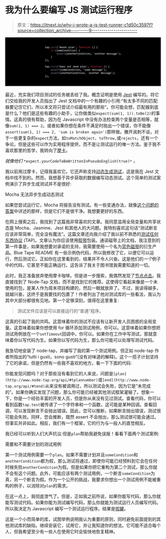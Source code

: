 # 我为什么要编写 JS 测试运行程序

> 原文：<https://itnext.io/why-i-wrote-a-js-test-runner-c1d50c3597f?source=collection_archive---------9----------------------->

![](img/e47e2f61b7c1fd3f2e6333de8cd3a8b2.png)

最近，充实我们项目测试的任务被丢给了我。概念证明是使用 [Jest](https://facebook.github.io/jest/) 编写的。将它们交给我的开发人员指出了 Jest 文档中的一个有趣的小引用:“有太多不同的匹配器要记住它们，所以本文将只尝试介绍最有用的那些”。你可能会想，匹配器到底是什么？他们是这些有趣的小助手，让你做类似`expect(sum(1, 1)).toBe(2)`的事情。这真的很有帮助，因为在 Javascript 中没有办法检查两个变量是否相等，就像`sum(1, 1) === 2`。或者如果你想在条件不满足时抛出一个错误，你不能像`assert(sum(1, 1) === 2, 'sum is broken again')`那样做。撇开讽刺不谈，对于一些更复杂的`expect`方法，如`toMatchObject`、`toThrow,`或`rejects`，还有一个争论。但是这些可以作为实用程序提供，而不是让测试运行的唯一方法。鉴于我不喜欢那里的哲学，我转向了[摩卡](https://mochajs.org/)。

*就像他们* `*expect.yourCodeToBeWrittenInPseudoEnglish(true)*` *。*

我以前用过摩卡，记得我喜欢它。它还声称支持[动态生成测试](https://mochajs.org/#dynamically-generating-tests)，这是我在 Jest 文档中找不到的。然而，我想基于异步获取的数据编写动态测试。这个简单的测试案例演示了异步生成测试并不是很好:

Mocha 无法异步生成动态测试

如果您尝试运行它，Mocha 将报告没有测试。有一些变通办法，就像[这个问题的答案](https://stackoverflow.com/a/35793665)中详述的那样，但是它们不是很干净。我想要更好的东西。

在网上搜索之后，我找到了这篇我非常喜欢的文章。我同意滥用全局变量和共享状态是 Mocha、Jasmine、Jest 和其他人的大问题。我特别喜欢这句话“测试断言应该非常简单，完全没有魔法”。这篇文章还向我介绍了我以前不熟悉的[测试任何东西协议](https://testanything.org/) (TAP)。文章认为你应该使用[胶带](https://github.com/substack/tape)包装。通读磁带上的文档，我注意到的第一件事是，如果我想要对承诺的支持，我需要使用一个名为[蓝色磁带](https://github.com/spion/blue-tape)的衍生产品。Blue Tape README 有一些示例伪代码，所以我修改了它，以便它可以运行，然后测试它。正如你在这里看到的，结果并不令人兴奋。这是他们的*一个*例子中的代码，它甚至不能正确运行。这告诉了我关于图书馆我需要知道的一切。

此时，我正准备放弃使用摩卡咖啡。但是进一步搜索，我偶然发现了[节点点击](http://www.node-tap.org/)。我直接找到了 Node-Tap 文档，而不是找到它的推荐。这使得它看起来像是一个未使用的包，是某人作为周末项目构建的，然后一眼就放弃了。不过，我读得越多，就越兴奋。这终于是我要找的包裹了！作者列出了他对测试库的一些看法，我认为其中大部分都很有见地。第一个足够深刻，值得在这里重复:

> 测试文件应该是可以直接运行的“普通”程序。

这真的引起了我的共鸣。这意味着你的测试不应该有让新开发人员困惑的全局变量。这意味着如果你想使用 for 循环添加测试用例，你可以。这意味着如果你想把测试用例放在一个`setTimeout`回调中，你可以。如果你在工作中写测试，那就意味着你以写代码为生。如果你以写代码为生，那么你可能可以处理写测试代码。

我急切地安装了 node-tap，并编写了我的第一个测试用例。但正如 node-tap 作者所指出的“tutti i gusti，sono gusti”(没有对味道的解释)。这个一揽子计划坚持了它的承诺，但是仍然有一些我不喜欢的地方。看一下下面的代码:

你能发现问题吗？对于那些没有看到它的人来说，问题是`[plan](http://www.node-tap.org/api/#tplannumber)`或`[end](http://www.node-tap.org/api/#tend)`从来没有被调用过，所以测试会失败，因为它是“未完成的”。如果你确实发现了问题，那么你可能已经被其他测试框架灌输了。想象一下，你是一个经验丰富的开发人员，但是你从来没有见过测试。查看代码，你可以看到函数`tap.test`被传递了一个字符串和一个函数，这可能是某种回调。查看回调，可以发现断言不会抛出错误。因此，您可以推断，如果断言抛出错误，测试很可能会失败。同样，您会推断，既然 assert 不会抛出，那么测试很可能会通过。但事实并非如此。相反，我们有一个框架，它的行为与一般人的直觉相反。

我已经可以听到人们大声抗议:但是`plan`帮助我避免误报！看看下面两个测试案例:

需要和不需要计划的测试用例

第一个测试用例需要一个`plan`。如果不需要计划并且`someCondition`和`anotherCondition`都为假，那么测试将通过，即使你可能已经预料到它会在任何时候失败`anotherCondition`为假。但是如果你把它重构为第二个测试，那么你就不会有这个问题。此外，可能应该有两个测试用例，一个断言`someCondition`为真，另一个断言为假。作为一个公开的挑战，我要求你想出一个测试用例不能被重构的例子，以消除对`plan`的需求。

在这一点上，我彻底泄气了。但是，正如我之前所说，如果你能写代码，那么你就能写测试代码。如果你能为测试编写代码，那么你就能为测试运行人员编写代码。所以我决定为 Javascript 编写一个测试运行程序。结果是[拔罐](https://www.npmjs.com/package/cupping)。

这是一个小而简单的库，试图举例说明我认为重要的原则，同时避免前面提到的其他测试库的缺陷。继续安装它，试用它，并让我知道你的想法。它可能不适合每个人，但我希望至少有一些人在使用它时会愉快地恢复精神。